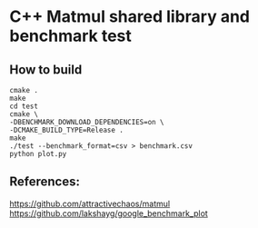 # C++ Matmul shared library and benchmark test

## How to build
```
cmake .
make
cd test
cmake \
-DBENCHMARK_DOWNLOAD_DEPENDENCIES=on \
-DCMAKE_BUILD_TYPE=Release .
make
./test --benchmark_format=csv > benchmark.csv
python plot.py
```


## References:
https://github.com/attractivechaos/matmul
https://github.com/lakshayg/google_benchmark_plot
